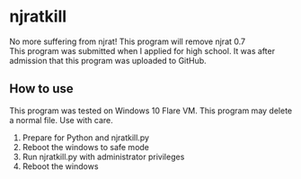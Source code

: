# njratkill
No more suffering from njrat! This program will remove njrat 0.7\
This program was submitted when I applied for high school. It was after admission that this program was uploaded to GitHub.

## How to use

This program was tested on Windows 10 Flare VM. This program may delete a normal file. Use with care.

1. Prepare for Python and njratkill.py
2. Reboot the windows to safe mode
3. Run njratkill.py with administrator privileges
4. Reboot the windows
